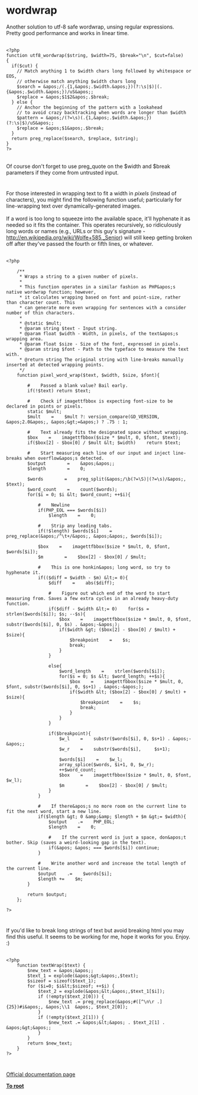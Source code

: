 # wordwrap



Another solution to utf-8 safe wordwrap, unsing regular expressions.<br>Pretty good performance and works in linear time.<br><br>

```
<?php
function utf8_wordwrap($string, $width=75, $break="\n", $cut=false)
{
  if($cut) {
    // Match anything 1 to $width chars long followed by whitespace or EOS,
    // otherwise match anything $width chars long
    $search = &apos;/(.{1,&apos;.$width.&apos;})(?:\s|$)|(.{&apos;.$width.&apos;})/uS&apos;;
    $replace = &apos;$1$2&apos;.$break;
  } else {
    // Anchor the beginning of the pattern with a lookahead
    // to avoid crazy backtracking when words are longer than $width
    $pattern = &apos;/(?=\s)(.{1,&apos;.$width.&apos;})(?:\s|$)/uS&apos;;
    $replace = &apos;$1&apos;.$break;
  }
  return preg_replace($search, $replace, $string);
}
?>
```
<br>Of course don&apos;t forget to use preg_quote on the $width and $break parameters if they come from untrusted input.  

#

For those interested in wrapping text to fit a width in *pixels* (instead of characters), you might find the following function useful; particularly for line-wrapping text over dynamically-generated images.<br><br>If a word is too long to squeeze into the available space, it&apos;ll hyphenate it as needed so it fits the container. This operates recursively, so ridiculously long words or names (e.g., URLs or this guy&apos;s signature - http://en.wikipedia.org/wiki/Wolfe+585,_Senior) will still keep getting broken off after they&apos;ve passed the fourth or fifth lines, or whatever.<br><br>

```
<?php

    /**
     * Wraps a string to a given number of pixels.
     * 
     * This function operates in a similar fashion as PHP&apos;s native wordwrap function; however,
     * it calculates wrapping based on font and point-size, rather than character count. This
     * can generate more even wrapping for sentences with a consider number of thin characters.
     * 
     * @static $mult;
     * @param string $text - Input string.
     * @param float $width - Width, in pixels, of the text&apos;s wrapping area.
     * @param float $size - Size of the font, expressed in pixels.
     * @param string $font - Path to the typeface to measure the text with.
     * @return string The original string with line-breaks manually inserted at detected wrapping points.
     */
    function pixel_word_wrap($text, $width, $size, $font){

        #    Passed a blank value? Bail early.
        if(!$text) return $text;

        #    Check if imagettfbbox is expecting font-size to be declared in points or pixels.
        static $mult;
        $mult    =    $mult ?: version_compare(GD_VERSION, &apos;2.0&apos;, &apos;&gt;=&apos;) ? .75 : 1;

        #    Text already fits the designated space without wrapping.
        $box    =    imagettfbbox($size * $mult, 0, $font, $text);
        if($box[2] - $box[0] / $mult &lt; $width)    return $text;

        #    Start measuring each line of our input and inject line-breaks when overflow&apos;s detected.
        $output        =    &apos;&apos;;
        $length        =    0;

        $words        =    preg_split(&apos;/\b(?=\S)|(?=\s)/&apos;, $text);
        $word_count    =    count($words);
        for($i = 0; $i &lt; $word_count; ++$i){

            #    Newline
            if(PHP_EOL === $words[$i])
                $length    =    0;

            #    Strip any leading tabs.
            if(!$length) $words[$i]    =    preg_replace(&apos;/^\t+/&apos;, &apos;&apos;, $words[$i]);

            $box    =    imagettfbbox($size * $mult, 0, $font, $words[$i]);
            $m        =    $box[2] - $box[0] / $mult;

            #    This is one honkin&apos; long word, so try to hyphenate it.
            if(($diff = $width - $m) &lt;= 0){
                $diff    =    abs($diff);

                #    Figure out which end of the word to start measuring from. Saves a few extra cycles in an already heavy-duty function.
                if($diff - $width &lt;= 0)    for($s = strlen($words[$i]); $s; --$s){
                    $box    =    imagettfbbox($size * $mult, 0, $font, substr($words[$i], 0, $s) . &apos;-&apos;);
                    if($width &gt; ($box[2] - $box[0] / $mult) + $size){
                        $breakpoint    =    $s;
                        break;
                    }
                }

                else{
                    $word_length    =    strlen($words[$i]);
                    for($s = 0; $s &lt; $word_length; ++$s){
                        $box    =    imagettfbbox($size * $mult, 0, $font, substr($words[$i], 0, $s+1) . &apos;-&apos;);
                        if($width &lt; ($box[2] - $box[0] / $mult) + $size){
                            $breakpoint    =    $s;
                            break;
                        }
                    }
                }

                if($breakpoint){
                    $w_l    =    substr($words[$i], 0, $s+1) . &apos;-&apos;;
                    $w_r    =    substr($words[$i],     $s+1);

                    $words[$i]    =    $w_l;
                    array_splice($words, $i+1, 0, $w_r);
                    ++$word_count;
                    $box    =    imagettfbbox($size * $mult, 0, $font, $w_l);
                    $m        =    $box[2] - $box[0] / $mult;
                }
            }

            #    If there&apos;s no more room on the current line to fit the next word, start a new line.
            if($length &gt; 0 &amp;&amp; $length + $m &gt;= $width){
                $output    .=    PHP_EOL;
                $length    =    0;

                #    If the current word is just a space, don&apos;t bother. Skip (saves a weird-looking gap in the text).
                if(&apos; &apos; === $words[$i]) continue;
            }

            #    Write another word and increase the total length of the current line.
            $output    .=    $words[$i];
            $length +=    $m;
        }

        return $output;
    };

?>
```
  

#

If you&apos;d like to break long strings of text but avoid breaking html you may find this useful. It seems to be working for me, hope it works for you. Enjoy. :)<br><br>

```
<?php
    function textWrap($text) {
        $new_text = &apos;&apos;;
        $text_1 = explode(&apos;&gt;&apos;,$text);
        $sizeof = sizeof($text_1);
        for ($i=0; $i&lt;$sizeof; ++$i) {
            $text_2 = explode(&apos;&lt;&apos;,$text_1[$i]);
            if (!empty($text_2[0])) {
                $new_text .= preg_replace(&apos;#([^\n\r .]{25})#i&apos;, &apos;\\1  &apos;, $text_2[0]);
            }
            if (!empty($text_2[1])) {
                $new_text .= &apos;&lt;&apos; . $text_2[1] . &apos;&gt;&apos;;    
            }
        }
        return $new_text;
    }
?>
```
  

#

[Official documentation page](https://www.php.net/manual/en/function.wordwrap.php)

**[To root](/README.md)**